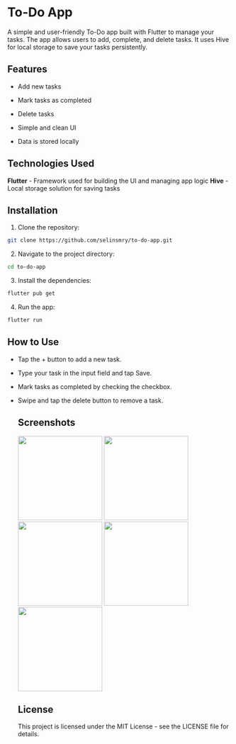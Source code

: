 # To-Do App

A simple and user-friendly To-Do app built with Flutter to manage your tasks. The app allows users to add, complete, and delete tasks. It uses Hive for local storage to save your tasks persistently.

## Features
- Add new tasks

- Mark tasks as completed

- Delete tasks

- Simple and clean UI

- Data is stored locally

## Technologies Used
**Flutter** - Framework used for building the UI and managing app logic
**Hive** - Local storage solution for saving tasks

## Installation
1. Clone the repository:
```bash
git clone https://github.com/selinsmry/to-do-app.git
```
2. Navigate to the project directory:
```bash
cd to-do-app
```
3. Install the dependencies:
```bash
flutter pub get
```
4. Run the app:
```bash
flutter run
```

## How to Use
- Tap the + button to add a new task.

- Type your task in the input field and tap Save.

- Mark tasks as completed by checking the checkbox.

- Swipe and tap the delete button to remove a task.

  ## Screenshots

  <img src="https://github.com/user-attachments/assets/37e9a98a-80d4-47ad-b7f9-a1ac209297a4" width="190">
  <img src="https://github.com/user-attachments/assets/60bcf1b7-af0b-4b0c-a7c2-0e4812ca4bb2" width="190">
  <img src="https://github.com/user-attachments/assets/128763f5-3997-47c7-8866-be30eb525941" width="190">
  <img src="https://github.com/user-attachments/assets/d7ad8798-ae83-4c01-bb9f-b173ad3db9eb" width="190">
  <img src="https://github.com/user-attachments/assets/763f7721-64ba-4b49-bd9d-7d38cbd9f239" width="190">

  ## License
  This project is licensed under the MIT License - see the LICENSE file for details.
